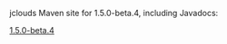 jclouds Maven site for 1.5.0-beta.4, including Javadocs:

[1.5.0-beta.4](http://demobox.github.com/jclouds-maven-site-1.5.0-beta.4/1.5.0-beta.4/jclouds-multi/)